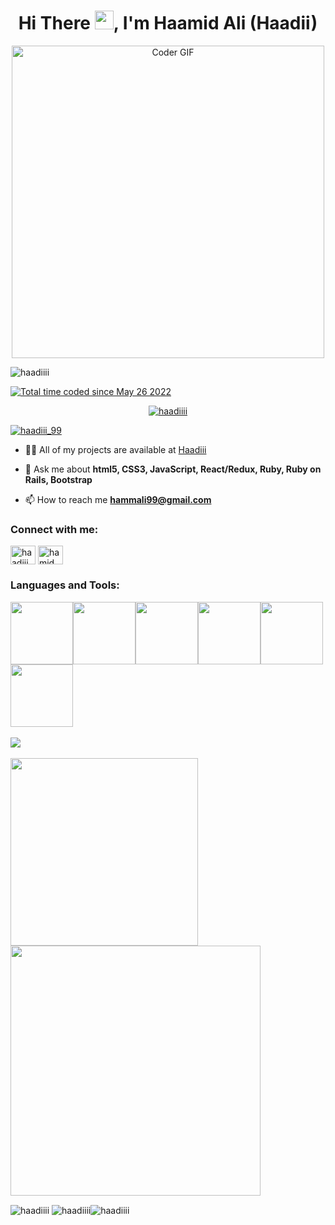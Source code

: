 <h1 align="center">Hi There <img src="https://user-images.githubusercontent.com/42378118/110234147-e3259600-7f4e-11eb-95be-0c4047144dea.gif" width="30">, I'm Haamid Ali (Haadii)</h1>
<p align="center"><img src="https://media.giphy.com/media/SWoSkN6DxTszqIKEqv/giphy.gif" alt="Coder GIF" width="500"></p>

<p align="left"> <img src="https://komarev.com/ghpvc/?username=haadiiii&label=Profile%20views&color=0e75b6&style=flat" alt="haadiiii" /></p>
<a href="https://wakatime.com/@d449428e-1d0c-45f7-b2a7-389203ab4835"><img src="https://wakatime.com/badge/user/d449428e-1d0c-45f7-b2a7-389203ab4835.svg" alt="Total time coded since May 26 2022" /></a> 

<p align="center"> <a href="https://github.com/ryo-ma/github-profile-trophy"><img src="https://github-profile-trophy.vercel.app/?username=haadiiii" alt="haadiiii" /></a> </p>

<p align="left"> <a href="https://twitter.com/haadiii_99" target="blank"><img src="https://img.shields.io/twitter/follow/haadiii_99?logo=twitter&style=for-the-badge" alt="haadiii_99" /></a> </p>


- 👨‍💻 All of my projects are available at [Haadiii](https://github.com/Haadiiii?tab=repositories)

- 💬 Ask me about **html5, CSS3, JavaScript, React/Redux, Ruby, Ruby on Rails, Bootstrap**

- 📫 How to reach me **hammali99@gmail.com**  


<h3 align="left">Connect with me:</h3> 
<p align=left">
<a href="https://twitter.com/HaaDiii_99" target="blank"><img align="center" src="https://raw.githubusercontent.com/rahuldkjain/github-profile-readme-generator/master/src/images/icons/Social/twitter.svg" alt="haadiii_99" height="30" width="40" /></a>
<a href="https://www.linkedin.com/in/hamid-ali-01a872213/" target="blank"><img align="center" src="https://raw.githubusercontent.com/rahuldkjain/github-profile-readme-generator/master/src/images/icons/Social/linked-in-alt.svg" alt="hamid ali" height="30" width="40" /></a>

<h3 align="left">Languages and Tools:</h3>
<p align="left">
  <img src="https://media3.giphy.com/media/ln7z2eWriiQAllfVcn/200w.webp" width="100"><img src="https://i.giphy.com/media/LMt9638dO8dftAjtco/200.webp" width="100"><img src="https://i.giphy.com/media/eNAsjO55tPbgaor7ma/200w.webp" width="100"><img src="https://i.giphy.com/media/VgGthkhUvGgOit7Y9i/200.webp" width="100"><img src="https://i.giphy.com/media/KzJkzjggfGN5Py6nkT/200.webp" width="100"><img src="https://i.giphy.com/media/IdyAQJVN2kVPNUrojM/200.webp" width="100"><br><br>
  <img src="https://camo.githubusercontent.com/936a08778c7e4885053d148c07bbd2339dfbdd80/68747470733a2f2f6665726f73732e6e65742f782f6e6f6465322e676966" /><br>                                                                                                                                                 
<br>
  <img src="https://little.kylerconway.com/images/golang-what.gif" width="300"><img src="https://intro.rustbridge.com/img/ferris.gif" width="400">
</p>

<p display="flex"> <img align="center" src="https://github-readme-stats.vercel.app/api/top-langs?username=haadiiii&show_icons=true&locale=en&layout=compact" alt="haadiiii" />&nbsp;<img align="center" src="https://github-readme-stats.vercel.app/api?username=haadiiii&show_icons=true&locale=en" alt="haadiiii" /><img align="center" src="https://github-readme-streak-stats.herokuapp.com/?user=haadiiii&" alt="haadiiii" /></p>





